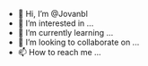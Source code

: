 - 👋 Hi, I’m @Jovanbl
- 👀 I’m interested in ...
- 🌱 I’m currently learning ...
- 💞️ I’m looking to collaborate on ...
- 📫 How to reach me ...

<!---
Jovanbl/Jovanbl is a ✨ special ✨ repository because its `README.md` (this file) appears on your GitHub profile.
You can click the Preview link to take a look at your changes.
--->
